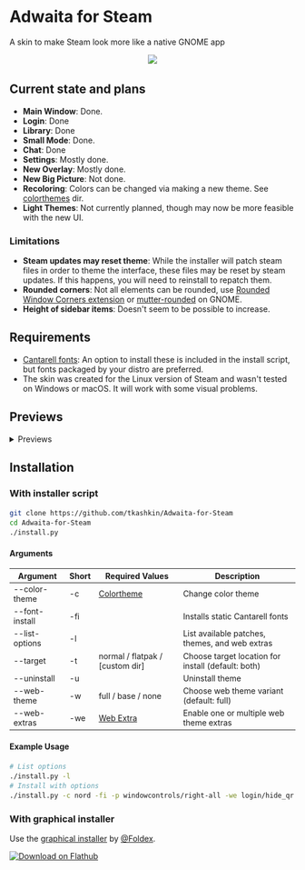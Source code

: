 # Adwaita for Steam

A skin to make Steam look more like a native GNOME app

<p align="center"><img src="screenshot.png?raw=true"/></p>

## Current state and plans

* **Main Window**: Done.
* **Login**: Done
* **Library**: Done
* **Small Mode**: Done.
* **Chat**: Done
* **Settings**: Mostly done.
* **New Overlay**: Mostly done.
* **New Big Picture**: Not done.
* **Recoloring**: Colors can be changed via making a new theme. See [colorthemes](colorthemes) dir.
* **Light Themes**: Not currently planned, though may now be more feasible with the new UI.

### Limitations

* **Steam updates may reset theme**: While the installer will patch steam files in order to theme the interface, these files may be reset by steam updates. If this happens, you will need to reinstall to repatch them.
* **Rounded corners**: Not all elements can be rounded, use [Rounded Window Corners extension](https://github.com/yilozt/rounded-window-corners) or [mutter-rounded](https://github.com/yilozt/mutter-rounded) on GNOME.
* **Height of sidebar items**: Doesn't seem to be possible to increase.

## Requirements

* [Cantarell fonts](https://gitlab.gnome.org/GNOME/cantarell-fonts): An option to install these is included in the install script, but fonts packaged by your distro are preferred.
* The skin was created for the Linux version of Steam and wasn't tested on Windows or macOS. It will work with some visual problems.

## Previews

<details><summary>Previews</summary>

### Adwaita

![Adwaita](/colorthemes/adwaita/preview.png?raw=true)

### Breeze

![Breeze](/colorthemes/breeze/preview.png?raw=true)

### Catppuccin-Frappe

![Catppuccin-Frappe](/colorthemes/catppuccin-frappe/preview.png?raw=true)

### Catppuccin-Macchiato

![Catppuccin-Macchiato](/colorthemes/catppuccin-macchiato/preview.png?raw=true)

### Catppuccin-Mocha

![Catppuccin-Mocha](/colorthemes/catppuccin-mocha/preview.png?raw=true)

### Dracula

![Dracula](/colorthemes/dracula/preview.png?raw=true)

### Gruvbox

![Gruvbox](/colorthemes/gruvbox/preview.png?raw=true)

### Kate

![Kate](/colorthemes/kate/preview.png?raw=true)

### Nord

![Nord](/colorthemes/nord/preview.png?raw=true)

### One Pro

![One Pro](/colorthemes/one-pro/preview.png?raw=true)

### Pop

![Pop](/colorthemes/pop/preview.png?raw=true)

### Tokyo Night

![Tokyo Night](/colorthemes/tokyo-night/preview.png?raw=true)

### Tomorrow Night

![Tomorrow Night](/colorthemes/tomorrow-night/preview.png?raw=true)

### Yaru

![Yaru](/colorthemes/yaru/preview.png?raw=true)

</details>

## Installation

### With installer script

```bash
git clone https://github.com/tkashkin/Adwaita-for-Steam
cd Adwaita-for-Steam
./install.py
```

#### Arguments

| Argument         | Short  | Required Values                  | Description                                              |
| ---------------- | ------ | -------------------------------- | -------------------------------------------------------- |
| --color-theme    | -c     | [Colortheme](colorthemes)        | Change color theme                                       |
| --font-install   | -fi    |                                  | Installs static Cantarell fonts                          |
| --list-options   | -l     |                                  | List available patches, themes, and web extras           |
| --target         | -t     | normal / flatpak / [custom dir]  | Choose target location for install (default: both)       |
| --uninstall      | -u     |                                  | Uninstall theme                                          |
| --web-theme      | -w     | full / base / none               | Choose web theme variant (default: full)                 |
| --web-extras     | -we    | [Web Extra](web/extras)          | Enable one or multiple web theme extras                  |

#### Example Usage

```bash
# List options
./install.py -l
# Install with options
./install.py -c nord -fi -p windowcontrols/right-all -we login/hide_qr -we library/hide_whats_new
```

### With graphical installer

Use the [graphical installer](https://github.com/Foldex/AdwSteamGtk) by [@Foldex](https://github.com/Foldex).

<a href="https://flathub.org/apps/details/io.github.Foldex.AdwSteamGtk"><img width="200" alt="Download on Flathub" src="https://flathub.org/assets/badges/flathub-badge-i-en.svg"/></a>

